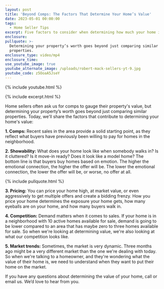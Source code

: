 ```yaml
---
layout: post
title: 'Beyond Comps: The Factors That Determine Your Home’s Value'
date: 2023-05-01 00:00:00
tags:
  - Home Seller Tips
excerpt: Five factors to consider when determining how much your home is worth.
enclosure:
pullquote: >-
  Determining your property’s worth goes beyond just comparing similar
  properties.
enclosure_type: video/mp4
enclosure_time:
use_youtube_image: true
youtube_alternate_image: /uploads/robert-mack-sellers-yt-9.jpg
youtube_code: z5OoaA5JseY
---
```

{% include youtube.html %}

{% include excerpt.html %}

Home sellers often ask us for comps to gauge their property's value, but determining your property’s worth goes beyond just comparing similar properties. Today, we'll share the factors that contribute to determining your home's value:

**1\. Comps:** Recent sales in the area provide a solid starting point, as they reflect what buyers have previously been willing to pay for homes in the neighborhood.

**2\. Showability:** What does your home look like when somebody walks in? Is it cluttered? Is it move-in ready? Does it look like a model home? The bottom line is that buyers buy homes based on emotion. The higher the emotional connection, the higher the offer will be. The lower the emotional connection, the lower the offer will be, or worse, no offer at all.

{% include pullquote.html %}

**3\. Pricing:** You can price your home high, at market value, or even aggressively to get multiple offers and create a bidding frenzy. How you price your home determines the exposure your home gets, how many eyeballs are on your home, and how many buyers walk in.&nbsp;

**4\. Competition:** Demand matters when it comes to sales. If your home is in a neighborhood with 10 active homes available for sale, demand is going to be lower compared to an area that has maybe zero to three homes available for sale. So when we're looking at determining value, we're also looking at what our competition looks like.

**5\. Market trends:** Sometimes, the market is very dynamic. Three months ago might be a very different market than the one we're dealing with today. So when we're talking to a homeowner, and they're wondering what the value of their home is, we need to understand when they want to put their home on the market.

If you have any questions about determining the value of your home, call or email us. We’d love to hear from you.